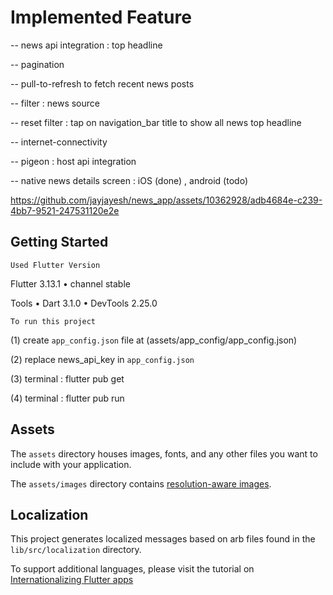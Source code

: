 # Implemented Feature


-- news api integration : top headline

-- pagination

-- pull-to-refresh to fetch recent news posts

-- filter : news source

-- reset filter : tap on navigation_bar title to show all news top headline

-- internet-connectivity

-- pigeon : host api integration

-- native news details screen : iOS (done) , android (todo)



https://github.com/jayjayesh/news_app/assets/10362928/adb4684e-c239-4bb7-9521-247531120e2e




## Getting Started

`Used Flutter Version`

Flutter 3.13.1 • channel stable

Tools • Dart 3.1.0 • DevTools 2.25.0

`To run this project`

(1) create `app_config.json` file at (assets/app_config/app_config.json)

(2) replace news_api_key in `app_config.json`

(3) terminal : flutter pub get

(4) terminal : flutter pub run

## Assets

The `assets` directory houses images, fonts, and any other files you want to
include with your application.

The `assets/images` directory contains [resolution-aware
images](https://flutter.dev/docs/development/ui/assets-and-images#resolution-aware).

## Localization

This project generates localized messages based on arb files found in
the `lib/src/localization` directory.

To support additional languages, please visit the tutorial on
[Internationalizing Flutter
apps](https://flutter.dev/docs/development/accessibility-and-localization/internationalization)

